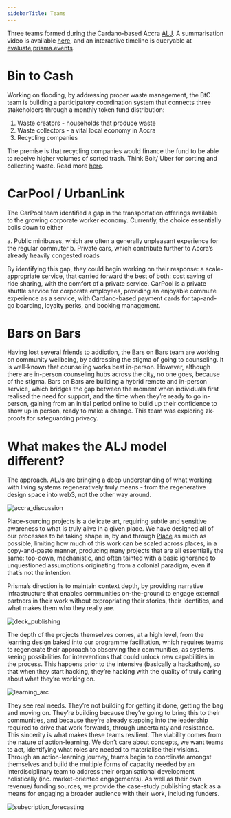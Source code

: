 ```yaml
---
sidebarTitle: Teams
---
```


Three teams formed during the Cardano-based Accra [ALJ](/patterns/action-learning%20journeys). A summarisation video is available [here](https://www.youtube.com/watch?v=_mNMS114Kss), and an interactive timeline is queryable at [evaluate.prisma.events](https://evaluate.prisma.events).

# Bin to Cash

Working on flooding, by addressing proper waste management, the BtC team is building a participatory coordination system that connects three stakeholders through a monthly token fund distribution:

1. Waste creators - households that produce waste
2. Waste collectors - a vital local economy in Accra
3. Recycling companies

The premise is that recycling companies would finance the fund to be able to receive higher volumes of sorted trash. Think Bolt/ Uber for sorting and collecting waste. Read more [here](https://www.arcaccra.com/ALJ%20Intensive/Teams/Bin%20to%20Cash/Home/).

# CarPool / UrbanLink

The CarPool team identified a gap in the transportation offerings available to the growing corporate worker economy. Currently, the choice essentially boils down to either 

a. Public minibuses, which are often a generally unpleasant experience for the regular commuter
b. Private cars, which contribute further to Accra’s already heavily congested roads

By identifying this gap, they could begin working on their response: a scale-appropriate service, that carried forward the best of both: cost saving of ride sharing, with the comfort of a private service. CarPool is a private shuttle service for corporate employees, providing an enjoyable commute experience as a service, with Cardano-based payment cards for tap-and-go boarding, loyalty perks, and booking management. 

# Bars on Bars

Having lost several friends to addiction, the Bars on Bars team are working on community wellbeing, by addressing the stigma of going to counseling. It is well-known that counseling works best in-person. However, although there are in-person counseling hubs across the city, no one goes, because of the stigma. Bars on Bars are building a hybrid remote and in-person service, which bridges the gap between the moment when individuals first realised the need for support, and the time when they’re ready to go in-person, gaining from an initial period online to build up their confidence to show up in person, ready to make a change. This team was exploring zk-proofs for safeguarding privacy. 

# What makes the ALJ model different? 

The approach. ALJs are bringing a deep understanding of what working with living systems regeneratively truly means - from the regenerative design space into web3, not the other way around. 

![accra_discussion](/accra_discussion.png)

Place-sourcing projects is a delicate art, requiring subtle and sensitive awareness to what is truly alive in a given place. We have designed all of our processes to be taking shape in, by and through [Place](/glossary/Place) as much as possible, limiting how much of this work can be scaled across places, in a copy-and-paste manner, producing many projects that are all essentially the same: top-down, mechanistic, and often tainted with a basic ignorance to unquestioned assumptions originating from a colonial paradigm, even if that’s not the intention.

Prisma’s direction is to maintain context depth, by providing narrative infrastructure that enables communities on-the-ground to engage external partners in their work without expropriating their stories, their identities, and what makes them who they really are. 

![deck_publishing](/deck_publishing.png)

The depth of the projects themselves comes, at a high level, from the learning design baked into our programme facilitation, which requires teams to regenerate their approach to observing their communities, as systems, seeing possibilities for interventions that could unlock new capabilities in the process. This happens prior to the intensive (basically a hackathon), so that when they start hacking, they’re hacking with the quality of truly caring about what they’re working on. 

![learning_arc](/learning-arcs-w-iteration.png)

They see real needs. They’re not building for getting it done, getting the bag and moving on. They’re building because they’re going to bring this to their communities, and because they’re already stepping into the leadership required to drive that work forwards, through uncertainty and resistance. This sincerity is what makes these teams resilient. The viability comes from the nature of action-learning. We don’t care about concepts, we want teams to act, identifying what roles are needed to materialise their visions. Through an action-learning journey, teams begin to coordinate amongst themselves and build the multiple forms of capacity needed by an interdisciplinary team to address their organisational development holistically (inc. market-oriented engagements). As well as their own revenue/ funding sources, we provide the case-study publishing stack as a means for engaging a broader audience with their work, including funders. 

![subscription_forecasting](/deck_subscription_forecasting.png)
